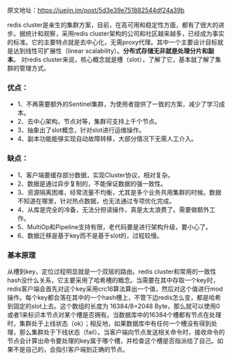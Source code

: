 原文地址：https://juejin.im/post/5d3e39e751882544df24a39b

redis cluster是亲生的集群方案，目前，在高可用和稳定性方面，都有了很大的进步。据统计和观察，采用redis cluster架构的公司和社区越来越多，已经成为事实的标准。它的主要特点就是去中心化，无需proxy代理。其中一个主要设计目标就是达到线性可扩展性（linear scalability）。**分布式存储无非就是处理分片和副本**。 对redis cluster来说，核心概念就是槽（slot），了解了它，基本就了解了集群的管理方式。

### 优点：
- 1、不再需要额外的Sentinel集群，为使用者提供了一致的方案，减少了学习成本。
- 2、去中心架构，节点对等，集群可支持上千个节点。
- 3、抽象出了slot概念，针对slot进行运维操作。
- 4、副本功能能够实现自动故障转移，大部分情况下无需人工介入。

### 缺点：
- 1、客户端要缓存部分数据，实现Cluster协议，相对复杂。
- 2、数据是通过异步复制的，不能保证数据的强一致性。
- 3、资源隔离困难，经常流量不均衡，尤其是多个业务共用集群的时候。数据不知道在哪里，针对热点数据，也无法通过专项优化完成。
- 4、从库是完全的冷备，无法分担读操作，真是太太浪费了。需要做额外工作。
- 5、MultiOp和Pipeline支持有限，老代码要是进行架构升级，要小心了。
- 6、数据迁移是基于key而不是基于slot的，过程较慢。

### 基本原理

从槽到key，定位过程明显就是一个双层的路由。redis cluster和常用的一致性hash没什么关系，它主要采用了哈希槽的概念。当需要在其中存取一个key时，redis客户端会首先对这个key采用crc16算法算出一个值，然后对这个值进行mod操作。每个key都会落在其中的一个hash槽上，不管下边redis怎么变，都是哈希到固定的slot上去。这个数组的长度为 16384/8=2048 Byte，那么就可以使用0或者1来标识本节点对某个槽是否拥有。当数据库中的16384个槽都有节点在处理时，集群处于上线状态（ok）；相反地，如果数据库中有任何一个槽没有得到处理，那么集群处于下线状态（fail）。当客户端向节点发送相关命令时，接收命令的节点会计算出命令要处理的key属于哪个槽，并检查这个槽是否指派给了自己。如果不是自己的，会指引客户端到正确的节点。

